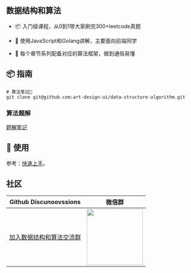 ## 数据结构和算法

- 📦 入门级课程，从0到1带大家刷完300+leetcode真题

- 🎸 使用JavaScript和Golang讲解，主要面向前端同学

- 📒 每个章节系列配备对应的算法框架，做到通俗易懂

## 📦 指南



```shell
# 算法笔记📒
git clone git@github.com:art-design-ui/data-structure-algorithm.git
```


### 算法题解

[题解笔记](https://leetcode-cn.com/problems/kth-largest-element-in-an-array/solution/xie-gei-qian-duan-tong-xue-de-ti-jie-yi-kt5p2/)

## 🔨 使用



参考：[快速上手](/zh/guide/getting-started)。

## 社区

| Github Discunoovssions                                                 | 微信群                                |
| ---------------------------------------------------------------------- | ------------------------------------- |
| [加入数据结构和算法交流群](https://github.com/art-design-ui/noov.js/issues) | <img src="./image.png" width="150" /> |
